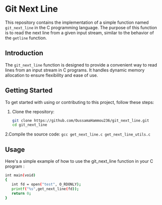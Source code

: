 # Git Next Line

This repository contains the implementation of a simple function named `git_next_line` in the C programming language. The purpose of this function is to read the next line from a given input stream, similar to the behavior of the `getline` function.

## Introduction

The `git_next_line` function is designed to provide a convenient way to read lines from an input stream in C programs. It handles dynamic memory allocation to ensure flexibility and ease of use.

## Getting Started

To get started with using or contributing to this project, follow these steps:

1. Clone the repository:
   ```bash
   git clone https://github.com/OussamaHammou236/git_next_line.git
   cd git_next_line
2.Compile the source code:
      `gcc get_next_line.c get_next_line_utils.c`

## Usage

   Here's a simple example of how to use the git_next_line function in your C program :
   ```bash
   int main(void)
   {
      int fd = open("test", O_RDONLY);
      printf("%s",get_next_line(fd));
      return 0;
   }
